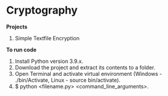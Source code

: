 # Cryptography
**Projects**
1. Simple Textfile Encryption

**To run code**
1. Install Python version 3.9.x.
2. Download the project and extract its contents to a folder.
3. Open Terminal and activate virtual environment (Windows - ./bin/Activate, Linux - source bin/activate).
4. $ python <filename.py> <command_line_arguments>.
